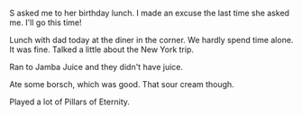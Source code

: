 S asked me to her birthday lunch. I made an excuse the last time she asked me. I'll go this time!

Lunch with dad today at the diner in the corner. We hardly spend time alone. It was fine. Talked a little about the New York trip.

Ran to Jamba Juice and they didn't have juice.

Ate some borsch, which was good. That sour cream though.

Played a lot of Pillars of Eternity.
